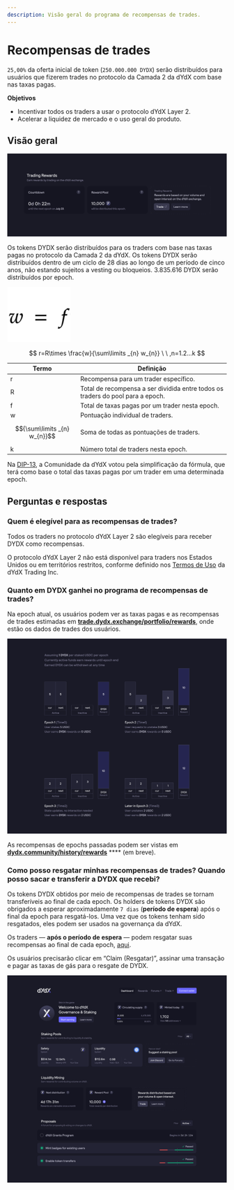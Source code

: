 ```yaml
---
description: Visão geral do programa de recompensas de trades.
---
```


# Recompensas de trades

`25,00%` da oferta inicial de token (`250.000.000 DYDX`) serão distribuídos para usuários que fizerem trades no protocolo da Camada 2 da dYdX com base nas taxas pagas.

**Objetivos**

* Incentivar todos os traders a usar o protocolo dYdX Layer 2.
* Acelerar a liquidez de mercado e o uso geral do produto.

## **Visão geral**

![Ganhe recompensas ao fazer trades no protocolo da dYdX Camada 2](<../.gitbook/assets/image (14) (2) (1).png>)

Os tokens DYDX serão distribuídos para os traders com base nas taxas pagas no protocolo da Camada 2 da dYdX. Os tokens DYDX serão distribuídos dentro de um ciclo de 28 dias ao longo de um período de cinco anos, não estando sujeitos a vesting ou bloqueios. 3.835.616 DYDX serão distribuídos por epoch.

![](<../.gitbook/assets/Screenshot 2022-08-12 at 17.50.17.png>)

$$
r=R\times \frac{w}{\sum\limits _{n} w_{n}} \ \ ,n=1.2...k
$$

| Termo | Definição |
| ---------------------------- | ----------------------------------------------------------------------- |
| r | Recompensa para um trader específico. |
| R | Total de recompensa a ser dividida entre todos os traders do pool para a epoch. |
| f | Total de taxas pagas por um trader nesta epoch. |
| w | Pontuação individual de traders. |
| $${\sum\limits _{n} w_{n}}$$ | Soma de todas as pontuações de traders. |
| k | Número total de traders nesta epoch. |

Na [DIP-13](https://github.com/dydxfoundation/dip/blob/master/content/dips/DIP-13.md), a Comunidade da dYdX votou pela simplificação da fórmula, que terá como base o total das taxas pagas por um trader em uma determinada epoch.

## Perguntas e respostas

### Quem é elegível para as recompensas de trades?

Todos os traders no protocolo dYdX Layer 2 são elegíveis para receber DYDX como recompensas.

O protocolo dYdX Layer 2 não está disponível para traders nos Estados Unidos ou em territórios restritos, conforme definido nos [Termos de Uso](https://dydx.exchange/terms) da dYdX Trading Inc.

### Quanto em DYDX ganhei no programa de recompensas de trades?

Na epoch atual, os usuários podem ver as taxas pagas e as recompensas de trades estimadas em [**trade.dydx.exchange/portfolio/rewards**](https://trade.dydx.exchange/portfolio/rewards), onde estão os dados de trades dos usuários.

![Informações de recompensas para a epoch atual](<../.gitbook/assets/image (18).png>)

As recompensas de epochs passadas podem ser vistas em [**dydx.community/history/rewards**](https://dydx.community/history/rewards) \*\*\*\* (em breve).

### Como posso resgatar minhas recompensas de trades? Quando posso sacar e transferir a DYDX que recebi?

Os tokens DYDX obtidos por meio de recompensas de trades se tornam transferíveis ao final de cada epoch. Os holders de tokens DYDX são obrigados a esperar aproximadamente `7 dias` (**período de espera**) após o final da epoch para resgatá-los. Uma vez que os tokens tenham sido resgatados, eles podem ser usados na governança da dYdX.

Os traders — **após o período de espera** — podem resgatar suas recompensas ao final de cada epoch, [aqui](https://dydx.community/dashboard).

Os usuários precisarão clicar em “Claim (Resgatar)”, assinar uma transação e pagar as taxas de gás para o resgate de DYDX.

![Visão geral de recompensas do portfólio](<../.gitbook/assets/image (20).png>)

